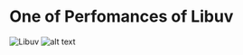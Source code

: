 # One of Perfomances of Libuv

![Libuv](https://upload.wikimedia.org/wikipedia/commons/thumb/3/32/Libuv.svg/640px-Libuv.svg.png)
![alt text](https://upload.wikimedia.org/wikipedia/commons/thumb/3/32/Libuv.svg/640px-Libuv.svg.png)